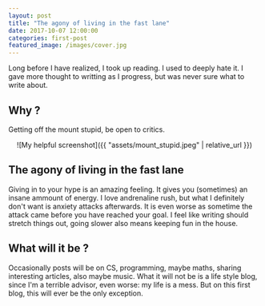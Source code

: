 ```yaml
---
layout: post
title: "The agony of living in the fast lane"
date: 2017-10-07 12:00:00
categories: first-post
featured_image: /images/cover.jpg
---
```


Long before I have realized, I took up reading. I used to deeply hate it. I gave more thought to writting as I progress, but was never sure what to write about.

## Why ?

Getting off the mount stupid, be open to critics.

<center>![My helpful screenshot]({{ "assets/mount_stupid.jpeg" | relative_url }})</center>

## The agony of living in the fast lane

Giving in to your hype is an amazing feeling. It gives you (sometimes) an insane ammount of energy. I love andrenaline rush, but what I definitely don't want is anxiety attacks afterwards. It is even worse as sometime the attack came before you have reached your goal. I feel like writing should stretch things out, going slower also means keeping fun in the house.

## What will it be ?

Occasionally posts will be on CS, programming, maybe maths, sharing interesting articles, also maybe music. What it will not be is a life style blog, since I'm a terrible advisor, even worse: my life is a mess. But on this first blog, this will ever be the only exception.
